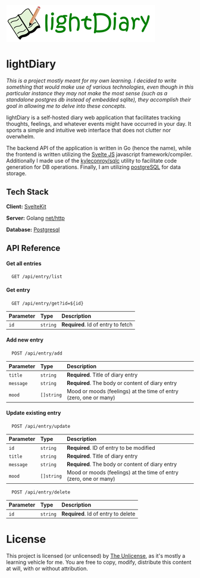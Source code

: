 
![Logo](/assets/images/lightDiary-logo-400-100-green.png)

# lightDiary

*This is a project mostly meant for my own learning. I decided to write something that would make use of various technologies, even though in this particular instance they may not make the most sense (such as a standalone postgres db instead of embedded sqlite), they accomplish their goal in allowing me to delve into these concepts.*

lightDiary is a self-hosted diary web application that facilitates tracking thoughts, feelings, and whatever events might have occurred in your day. It sports a simple and intuitive web interface that does not clutter nor overwhelm.

The backend API of the application is written in Go (hence the name), while the frontend is written utilizing the [Svelte JS](https://svelte.dev/) javascript framework/compiler. Additionally I made use of the [kyleconroy/sqlc](https://github.com/kyleconroy/sqlc) utility to facilitate code generation for DB operations. Finally, I am utilizing [postgreSQL](https://www.postgresql.org/) for data storage.



## Tech Stack

**Client:** [SvelteKit](https://kit.svelte.dev/)

**Server:** Golang [net/http](https://pkg.go.dev/net/http)

**Database:** [Postgresql](https://www.postgresql.org/)


## API Reference

#### Get all entries

```http
  GET /api/entry/list
```
#### Get entry

```http
  GET /api/entry/get?id=${id}
```

| Parameter | Type     | Description                       |
| :-------- | :------- | :-------------------------------- |
| `id`      | `string` | **Required**. Id of entry to fetch |

#### Add new entry
```http
  POST /api/entry/add
```
| Parameter | Type     | Description                       |
| :-------- | :------- | :-------------------------------- |
| `title`      | `string` | **Required**. Title of diary entry |
| `message`      | `string` | **Required**. The body or content of diary entry |
| `mood`      | `[]string` | Mood or moods (feelings) at the time of entry (zero, one or many) |

#### Update existing entry
```http
  POST /api/entry/update
```
| Parameter | Type     | Description                       |
| :-------- | :------- | :-------------------------------- |
| `id`      | `string` | **Required**. ID of entry to be modified |
| `title`      | `string` | **Required**. Title of diary entry |
| `message`      | `string` | **Required**. The body or content of diary entry |
| `mood`      | `[]string` | Mood or moods (feelings) at the time of entry (zero, one or many) |

```http
  POST /api/entry/delete
```
| Parameter | Type     | Description                       |
| :-------- | :------- | :-------------------------------- |
| `id`      | `string` | **Required**. Id of entry to delete |

# License
This project is licensed (or unlicensed) by [The Unlicense](https://github.com/davidedpg10/golang-diary/blob/master/LICENSE), as it's mostly a learning vehicle for me. You are free to copy, modify, distribute this content at will, with or without attribution.